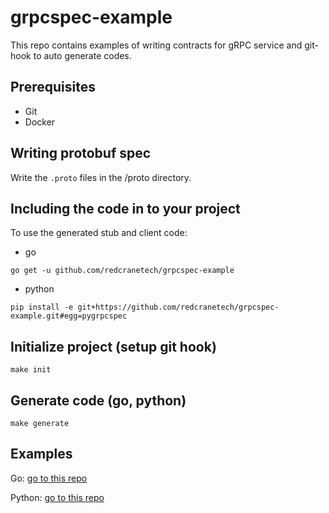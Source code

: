 # grpcspec-example

This repo contains examples of writing contracts for gRPC service and git-hook to auto generate codes.

## Prerequisites
- Git
- Docker

## Writing protobuf spec
Write the ```.proto``` files in the /proto directory.

## Including the code in to your project
To use the generated stub and client code:
- go
```
go get -u github.com/redcranetech/grpcspec-example

```
- python
```
pip install -e git+https://github.com/redcranetech/grpcspec-example.git#egg=pygrpcspec
```

## Initialize project (setup git hook)
```
make init
```
## Generate code (go, python)
```
make generate
```

## Examples

Go: [go to this repo](https://github.com/redcranetech/grpc-go-example)

Python: [go to this repo](https://github.com/redcranetech/grpc-python-example)